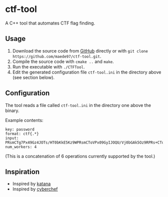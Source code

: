 # ctf-tool
A C++ tool that automates CTF flag finding.

## Usage
1. Download the source code from [GitHub](https://github.com/maede97/ctf-tool) directly or with `git clone https://github.com/maede97/ctf-tool.git`.
2. Compile the source code with `cmake ..` and `make`.
3. Run the executable with `./CTFTool`.
4. Edit the generated configuration file `ctf-tool.ini` in the directory above (see section below).

## Configuration
The tool reads a file called `ctf-tool.ini` in the directory one above the binary.

Example contents:
```
key: password
format: ctf{.*}
input: PRsmCTg7Px49Gz4JOTs/HT0bKkE5Kz9WPRsmCToVPx09GyIJOQU/Vj0bGAk5Oz9RPRs+CToFP1U9GzoJOQUrHj0bJkE6Oz9WPgs2CTkrP1U9GxAJODs/VD4LIgk5FSscPRsmCTo7Px49GzYJOSsrVT0bKkE5Oz8ePRsyCToVK1Q=
num_workers: 4
```

(This is a concatenation of 6 operations currently supported by the tool.)

## Inspiration
- Inspired by [katana](https://github.com/JohnHammond/katana)
- Inspired by [cyberchef](https://github.com/gchq/CyberChef)